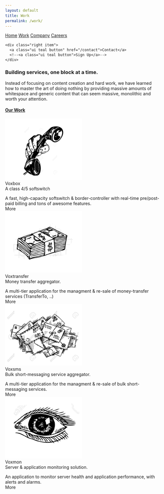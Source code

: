 ```yaml
---
layout: default
title: Work
permalink: /work/
---       
```


<div class="ui container">        

  <div class="ui large secondary pointing menu">
    <a class="toc item">
      <i class="voxbox sidebar icon"></i>
    </a>
    <a class=" item" href="/">Home</a>
    <a class="active item" href="/work">Work</a>
    <a class="item" href="/company">Company</a>
    <a class="item" href="/careers">Careers</a>   
    
    <div class="right item">
      <a class="ui teal button" href="/contact">Contact</a>
      <!--<a class="ui teal button">Sign Up</a>-->
    </div>
    
  </div>
</div>  


<div class="ui vertical stripe segment"> 
<div class="ui text container"> 
  <h3 class="ui header">Building services, one block at a time.</h3>
  <p>Instead of focusing on content creation and hard work, we have learned how to master the art of doing nothing by providing massive amounts of whitespace and generic content that can seem massive, monolithic and worth your attention.</p>
  <h4 class="ui horizontal header divider">
    <a href="#">Our Work</a>
  </h4>
  
                                  
                    
<div class="ui divided items">          
  
 <div class="item">
 <div class="image">
  <img src="/img/phone-in-hand.png">
</div>
<div class="content">
 <a class="header">Voxbox</a>
 <div class="meta">
     <span>A class 4/5 softswitch</span>
    
 </div>
 <div class="description">
    <p></p>
  </div>
  <div class="extra">
    A fast, high-capacity softswitch & border-controller with real-time pre/post-paid billing and tons of awesome features.
      </div>
   <div class="extra">
        <div class="ui tiny left floated teal button">
          More
          <i class="right chevron icon"></i>
        </div>    
  </div>
</div>
 </div>       

  

 
<div class="item">
<div class="image">
  <img src="/img/money.png">
</div>
<div class="content">
  <a class="header">Voxtransfer</a>
  <div class="meta">
 <span>Money transfer aggregator.</span>
  </div>
  <div class="description">
    <p></p>
  </div>
  <div class="extra">
    A multi-tier application for the managment & re-sale of money-transfer services (TransferTo, ..)
  </div>
   <div class="extra">
        <div class="ui tiny left floated teal button">
          More
          <i class="right chevron icon"></i>
        </div>    
  </div>  
</div>
</div>         

   
<div class="item">
<div class="image">
  <img src="/img/inbox.png">
</div>
<div class="content">
  <a class="header">Voxsms</a>
  <div class="meta">
    <span>Bulk short-messaging service aggregator.</span>
  </div>
  <div class="description">
    <p></p>
  </div>
  <div class="extra">
    A multi-tier application for the managment & re-sale of bulk short-messaging services.
  </div>
   <div class="extra">
        <div class="ui tiny left floated teal button">
          More
          <i class="right chevron icon"></i>
        </div>    
  </div>  
</div>
</div>         

   
<div class="item">
<div class="image">
<img src="/img/eye.png">
</div>
<div class="content">
<a class="header">Voxmon</a>
<div class="meta">
 <span>Server & application monitoring solution.</span>
 
</div>
<div class="description">
<p></p>
</div>
<div class="extra">
An application to monitor server health and application performance, with alerts and alarms.
</div>
   <div class="extra">
        <div class="ui tiny left floated teal button">
          More
          <i class="right chevron icon"></i>
        </div>    
  </div>
</div>
</div>



</div>     

 </div>  